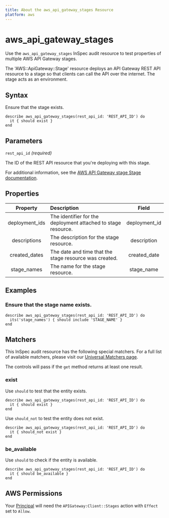 ```yaml
---
title: About the aws_api_gateway_stages Resource
platform: aws
---
```


# aws_api_gateway_stages

Use the `aws_api_gateway_stages` InSpec audit resource to test properties of multiple AWS API Gateway stages.

The 'AWS::ApiGateway::Stage' resource deploys an API Gateway REST API resource to a stage so that clients can call the API over the internet. The stage acts as an environment.

## Syntax

Ensure that the stage exists.

    describe aws_api_gateway_stages(rest_api_id: 'REST_API_ID') do
      it { should exist }
    end

## Parameters

`rest_api_id` _(required)_

The ID of the REST API resource that you're deploying with this stage.

For additional information, see the [AWS API Gateway stage Stage documentation](https://docs.aws.amazon.com/AWSCloudFormation/latest/UserGuide/aws-resource-apigateway-stage.html).

## Properties

| Property  | Description | Field |
| :---: | :--- | :---: |
| deployment_ids | The identifier for the deployment attached to stage resource. | deployment_id |
| descriptions | The description for the stage resource. | description |
| created_dates | The date and time that the stage resource was created. | created_date |
| stage_names | The name for the stage resource. | stage_name |

## Examples

### Ensure that the stage name exists.

    describe aws_api_gateway_stages(rest_api_id: 'REST_API_ID') do
      its('stage_names') { should include 'STAGE_NAME' }
    end

## Matchers

This InSpec audit resource has the following special matchers. For a full list of available matchers, please visit our [Universal Matchers page](https://www.inspec.io/docs/reference/matchers/).

The controls will pass if the `get` method returns at least one result.

### exist

Use `should` to test that the entity exists.

    describe aws_api_gateway_stages(rest_api_id: 'REST_API_ID') do
      it { should exist }
    end

Use `should_not` to test the entity does not exist.

    describe aws_api_gateway_stages(rest_api_id: 'REST_API_ID') do
      it { should_not exist }
    end

### be_available

Use `should` to check if the entity is available.

    describe aws_api_gateway_stages(rest_api_id: 'REST_API_ID') do
      it { should be_available }
    end

## AWS Permissions

Your [Principal](https://docs.aws.amazon.com/IAM/latest/UserGuide/intro-structure.html#intro-structure-principal) will need the `APIGateway:Client::Stages` action with `Effect` set to `Allow`.
